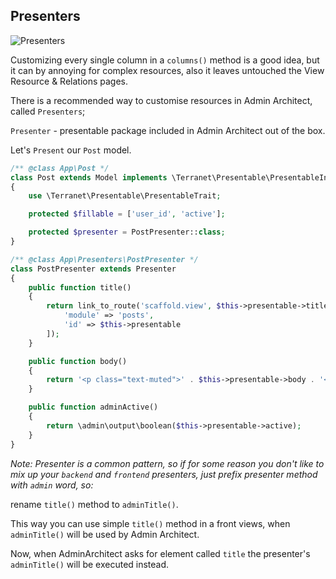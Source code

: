 ## Presenters

![Presenters](http://docs.adminarchitect.com/images/index/presenters.jpg)

Customizing every single column in a `columns()` method is a good idea, but it can by annoying for complex resources, also it leaves untouched the View Resource & Relations pages.

There is a recommended way to customise resources in Admin Architect, called `Presenters`;

`Presenter` - presentable package included in Admin Architect out of the box.

Let's `Present` our `Post` model.

```php
/** @class App\Post */
class Post extends Model implements \Terranet\Presentable\PresentableInterface
{
    use \Terranet\Presentable\PresentableTrait;

    protected $fillable = ['user_id', 'active'];

    protected $presenter = PostPresenter::class;
}

/** @class App\Presenters\PostPresenter */
class PostPresenter extends Presenter
{
    public function title()
    {
        return link_to_route('scaffold.view', $this->presentable->title, [
        	'module' => 'posts', 
        	'id' => $this->presentable
    	]);
    }

    public function body()
    {
        return '<p class="text-muted">' . $this->presentable->body . '</p>';
    }

    public function adminActive()
    {
        return \admin\output\boolean($this->presentable->active);
    }
}
```

*Note: Presenter is a common pattern, so if for some reason you don't like to mix up your `backend` and `frontend` presenters, just prefix presenter method with `admin` word, so:*

rename `title()` method to `adminTitle()`.

This way you can use simple `title()` method in a front views, when
`adminTitle()` will be used by Admin Architect.

Now, when AdminArchitect asks for element called `title` the presenter's `adminTitle()` will be executed instead.